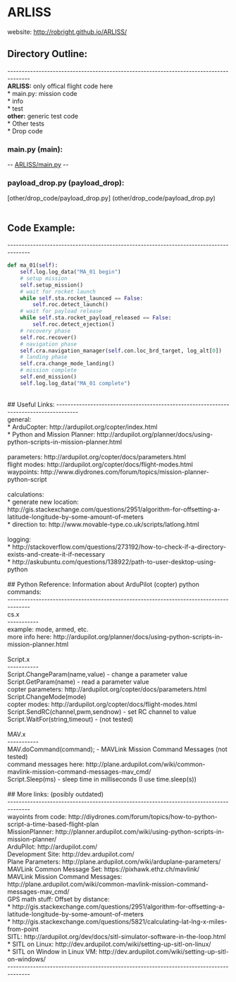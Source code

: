 # ARLISS

website: http://robright.github.io/ARLISS/

## Directory Outline:
 -------------------------------------------------------------------------------------- <br />
<b>ARLISS:</b> only offical flight code here <br />
	* main.py: mission code<br />
	* info<br />
	* test<br />
<b>other:</b> generic test code <br />
	* Other tests <br />
	* Drop code <br />
### main.py (main):
-- [ARLISS/main.py](ARLISS/main.py) --
### payload_drop.py (payload_drop):
[other/drop_code/payload_drop.py] (other/drop_code/payload_drop.py)<br />
<br />
## Code Example:
 -------------------------------------------------------------------------------------- <br />
```python
def ma_01(self):
	self.log.log_data("MA_01 begin")
	# setup mission
	self.setup_mission()
	# wait for rocket launch
	while self.sta.rocket_launced == False:
		self.roc.detect_launch()
	# wait for payload release
	while self.sta.rocket_payload_released == False:
		self.roc.detect_ejection()
	# recovery phase
	self.roc.recover()
	# navigation phase
	self.cra.navigation_manager(self.con.loc_brd_target, log_alt[0])
	# landing phase
	self.cra.change_mode_landing()
	# mission complete
	self.end_mission()
	self.log.log_data("MA_01 complete")
```
<br />
## Useful Links:
 -------------------------------------------------------------------------------------- <br />
general:<br />
	* ArduCopter: http://ardupilot.org/copter/index.html<br />
	* Python and Mission Planner: http://ardupilot.org/planner/docs/using-python-scripts-in-mission-planner.html<br />
<br />
parameters: http://ardupilot.org/copter/docs/parameters.html<br />
flight modes: http://ardupilot.org/copter/docs/flight-modes.html<br />
waypoints: http://www.diydrones.com/forum/topics/mission-planner-python-script<br />
<br />
calculations:<br />
	* generate new location: http://gis.stackexchange.com/questions/2951/algorithm-for-offsetting-a-latitude-longitude-by-some-amount-of-meters<br />
	* direction to: http://www.movable-type.co.uk/scripts/latlong.html<br />
<br />
logging:<br />
	* http://stackoverflow.com/questions/273192/how-to-check-if-a-directory-exists-and-create-it-if-necessary<br />
	* http://askubuntu.com/questions/138922/path-to-user-desktop-using-python<br />
<br />
## Python Reference:
Information about ArduPilot (copter) python commands:<br />
--------------------------------------------------------------------------------------<br />
cs.x<br />
-----------<br />
example: mode, armed, etc.<br />
more info here: http://ardupilot.org/planner/docs/using-python-scripts-in-mission-planner.html<br />
<br />
Script.x<br />
-----------<br />
Script.ChangeParam(name,value) - change a parameter value<br />
Script.GetParam(name) - read a parameter value<br />
copter parameters: http://ardupilot.org/copter/docs/parameters.html<br />
Script.ChangeMode(mode)<br />
copter modes: http://ardupilot.org/copter/docs/flight-modes.html<br />
Script.SendRC(channel,pwm,sendnow) - set RC channel to value<br />
Script.WaitFor(string,timeout) - (not tested)<br />
<br />
MAV.x<br />
-----------<br />
MAV.doCommand(command);  - MAVLink Mission Command Messages (not tested)<br />
command messages here: http://plane.ardupilot.com/wiki/common-mavlink-mission-command-messages-mav_cmd/<br />
Script.Sleep(ms) - sleep time in milliseconds (I use time.sleep(s))<br />
<br />
## More links:
(posibly outdated)<br />
 -------------------------------------------------------------------------------------- <br />
wayoints from code: http://diydrones.com/forum/topics/how-to-python-script-a-time-based-flight-plan <br />
MissionPlanner: http://planner.ardupilot.com/wiki/using-python-scripts-in-mission-planner/ <br />
ArduPilot: http://ardupilot.com/ <br />
Development Site: http://dev.ardupilot.com/ <br />
Plane Parameters: http://plane.ardupilot.com/wiki/arduplane-parameters/ <br />
MAVLink Common Message Set: https://pixhawk.ethz.ch/mavlink/ <br />
MAVLink Mission Command Messages: http://plane.ardupilot.com/wiki/common-mavlink-mission-command-messages-mav_cmd/ <br />
GPS math stuff: Offset by distance: <br />
* http://gis.stackexchange.com/questions/2951/algorithm-for-offsetting-a-latitude-longitude-by-some-amount-of-meters <br />
* http://gis.stackexchange.com/questions/5821/calculating-lat-lng-x-miles-from-point <br />
SITL: http://ardupilot.org/dev/docs/sitl-simulator-software-in-the-loop.html <br />
* SITL on Linux: http://dev.ardupilot.com/wiki/setting-up-sitl-on-linux/ <br />
* SITL on Window in Linux VM: http://dev.ardupilot.com/wiki/setting-up-sitl-on-windows/ <br />
 -------------------------------------------------------------------------------------- <br />
